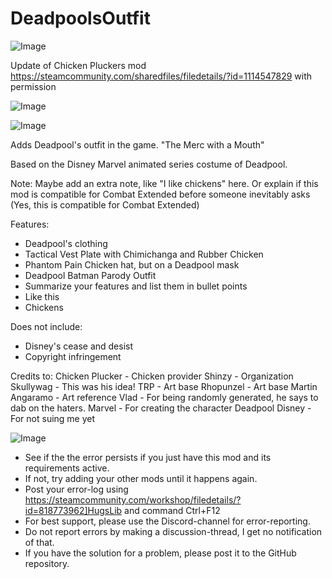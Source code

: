 # DeadpoolsOutfit

![Image](https://i.imgur.com/buuPQel.png)

Update of Chicken Pluckers mod
https://steamcommunity.com/sharedfiles/filedetails/?id=1114547829
with permission

![Image](https://i.imgur.com/pufA0kM.png)

	
![Image](https://i.imgur.com/Z4GOv8H.png)

Adds Deadpool's outfit in the game. "The Merc with a Mouth"
	
Based on the Disney Marvel animated series costume of Deadpool. 
	
	
Note: Maybe add an extra note, like "I like chickens" here. 
Or explain if this mod is compatible for Combat Extended before someone inevitably asks
(Yes, this is compatible for Combat Extended)
	
	
Features:
- Deadpool's clothing
- Tactical Vest Plate with Chimichanga and Rubber Chicken
- Phantom Pain Chicken hat, but on a Deadpool mask
- Deadpool Batman Parody Outfit
- Summarize your features and list them in bullet points
- Like this
- Chickens

Does not include:
- Disney's cease and desist
- Copyright infringement
	
	
	
Credits to: 
Chicken Plucker - Chicken provider
Shinzy - Organization
Skullywag - This was his idea!
TRP - Art base
Rhopunzel - Art base
Martin Angaramo - Art reference
Vlad - For being randomly generated, he says to dab on the haters.
Marvel - For creating the character Deadpool
Disney - For not suing me yet

![Image](https://i.imgur.com/PwoNOj4.png)



-  See if the the error persists if you just have this mod and its requirements active.
-  If not, try adding your other mods until it happens again.
-  Post your error-log using https://steamcommunity.com/workshop/filedetails/?id=818773962]HugsLib and command Ctrl+F12
-  For best support, please use the Discord-channel for error-reporting.
-  Do not report errors by making a discussion-thread, I get no notification of that.
-  If you have the solution for a problem, please post it to the GitHub repository.




